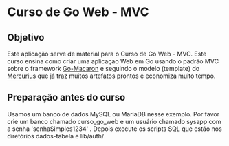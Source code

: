 # Curso de Go Web - MVC

## Objetivo

Este aplicação serve de material para o Curso de Go Web - MVC. Este curso ensina como criar uma aplicaçao Web em Go usando o padrão MVC sobre o framework [Go-Macaron](https://go-macaron.com) e seguindo o modelo (template) do [Mercurius](https://github.com/novatrixtech/mercurius) que já traz muitos artefatos prontos e economiza muito tempo.

## Preparação antes do curso

Usamos um banco de dados MySQL ou MariaDB nesse exemplo. Por favor crie um banco chamado curso_go_web e um usuário chamado sysapp com a senha 'senhaSimples1234' . Depois execute os scripts SQL que estão nos diretórios dados-tabela e lib/auth/
